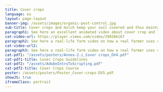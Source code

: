 ```yaml
---
title: Cover crops
language: es
layout: page-layout
banner-img: /assets/images/organic-pest-control.jpg
sub-title: Cover crops and mulch keep your soil covered and thus maintain it moist and fertile. They also avoid erosion and as leguminous cover crops they feed your soil with extra nitrogen.
paragraph1: See here an excellent animated video about cover crop and leguminous plant basics; learn about the benefits and on how to do it.
cat-video-url: https://player.vimeo.com/video/290366167
paragraph2: See here a real-life farm video on how a real farmer uses cover crops and mulch management to improve the soil fertility and protection of his farmland.
cat-video-url2: 
paragraph3: See here a real-life farm video on how a real farmer uses cover crops and mulch management to improve the soil fertility and protection of his farmland.
cat-pdf1: "/assets/posters/Annex-2.i_Cover crops_DV4.pdf"
cat-pdf1-title: Cover Crops Guidelines
cat-pdf2: "/assets/AdobeIntroToScripting.pdf"
cat-pdf2-title: Cover Crops Course
poster: /assets/posters/Poster_Cover-crops-DV5.pdf
showJS: true
iframeClass: portrait
---
```

